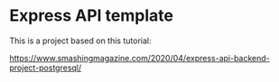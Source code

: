 # Express API template

This is a project based on this tutorial:

https://www.smashingmagazine.com/2020/04/express-api-backend-project-postgresql/
